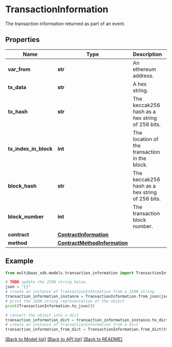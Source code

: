 # TransactionInformation

The transaction information returned as part of an event.

## Properties

Name | Type | Description | Notes
------------ | ------------- | ------------- | -------------
**var_from** | **str** | An ethereum address. | 
**tx_data** | **str** | A hex string. | 
**tx_hash** | **str** | The keccak256 hash as a hex string of 256 bits. | 
**tx_index_in_block** | **int** | The location of the transaction in the block. | 
**block_hash** | **str** | The keccak256 hash as a hex string of 256 bits. | 
**block_number** | **int** | The transaction block number. | 
**contract** | [**ContractInformation**](ContractInformation.md) |  | 
**method** | [**ContractMethodInformation**](ContractMethodInformation.md) |  | 

## Example

```python
from multibaas_sdk.models.transaction_information import TransactionInformation

# TODO update the JSON string below
json = "{}"
# create an instance of TransactionInformation from a JSON string
transaction_information_instance = TransactionInformation.from_json(json)
# print the JSON string representation of the object
print(TransactionInformation.to_json())

# convert the object into a dict
transaction_information_dict = transaction_information_instance.to_dict()
# create an instance of TransactionInformation from a dict
transaction_information_from_dict = TransactionInformation.from_dict(transaction_information_dict)
```
[[Back to Model list]](../README.md#documentation-for-models) [[Back to API list]](../README.md#documentation-for-api-endpoints) [[Back to README]](../README.md)


